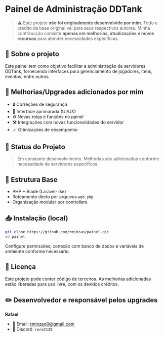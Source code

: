 
# Painel de Administração DDTank

> ⚠️ Este projeto **não foi originalmente desenvolvido por mim**. Todo o crédito da base original vai para seus respectivos autores. Minha contribuição consiste **apenas em melhorias, atualizações e novos recursos** para atender necessidades específicas.

## 🔧 Sobre o projeto

Este painel tem como objetivo facilitar a administração de servidores DDTank, fornecendo interfaces para gerenciamento de jogadores, itens, eventos, entre outros.

## 🚀 Melhorias/Upgrades adicionados por mim

- 🔒 Correções de segurança
- 🎨 Interface aprimorada (UI/UX)
- ⚙️ Novas rotas e funções no painel
- 🛠️ Integrações com novas funcionalidades do servidor
- 📈 Otimizações de desempenho

## 🧪 Status do Projeto

> Em constante desenvolvimento. Melhorias são adicionadas conforme necessidade de servidores específicos.

## 📂 Estrutura Base

- PHP + Blade (Laravel-like)
- Roteamento direto por arquivos `web.php`
- Organização modular por controllers

## 📥 Instalação (local)

```bash
git clone https://github.com/rminzao/painel.git
cd painel
```

Configure permissões, conexão com banco de dados e variáveis de ambiente conforme necessário.

## 📜 Licença

Este projeto pode conter código de terceiros. As melhorias adicionadas estão liberadas para uso livre, com os devidos créditos.

## ✏️ Desenvolvedor e responsável pelos upgrades

**Rafael**

- 📧 Email: rminzao0@gmail.com  
- 💬 Discord: `rmrm2125`
